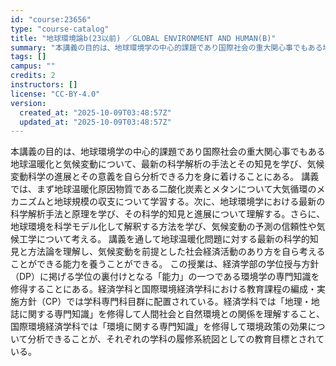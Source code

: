 ```yaml
---
id: "course:23656"
type: "course-catalog"
title: "地球環境論b(23以前) ／GLOBAL ENVIRONMENT AND HUMAN(B)"
summary: "本講義の目的は、地球環境学の中心的課題であり国際社会の重大関心事でもある地球温暖化と気候変動について、最新の科学解析の手法とその知見を学び、気候変動科学の進展とその意義を自ら分析できる力を身に着けることにある。 講義では、まず地球温暖化原因…"
tags: []
campus: ""
credits: 2
instructors: []
license: "CC-BY-4.0"
version:
  created_at: "2025-10-09T03:48:57Z"
  updated_at: "2025-10-09T03:48:57Z"
---
```

本講義の目的は、地球環境学の中心的課題であり国際社会の重大関心事でもある地球温暖化と気候変動について、最新の科学解析の手法とその知見を学び、気候変動科学の進展とその意義を自ら分析できる力を身に着けることにある。 講義では、まず地球温暖化原因物質である二酸化炭素とメタンについて大気循環のメカニズムと地球規模の収支について学習する。次に、地球環境学における最新の科学解析手法と原理を学び、その科学的知見と進展について理解する。さらに、地球環境を科学モデル化して解釈する方法を学び、気候変動の予測の信頼性や気候工学について考える。 講義を通して地球温暖化問題に対する最新の科学的知見と方法論を理解し、気候変動を前提とした社会経済活動のあり方を自ら考えることができる能力を養うことができる。 この授業は、経済学部の学位授与方針（DP）に掲げる学位の裏付けとなる「能力」の一つである環境学の専門知識を修得することにある。経済学科と国際環境経済学科における教育課程の編成・実施方針（CP）では学科専門科目群に配置されている。経済学科では「地理・地誌に関する専門知識」を修得して人間社会と自然環境との関係を理解すること、国際環境経済学科では「環境に関する専門知識」を修得して環境政策の効果について分析できることが、それぞれの学科の履修系統図としての教育目標とされている。
